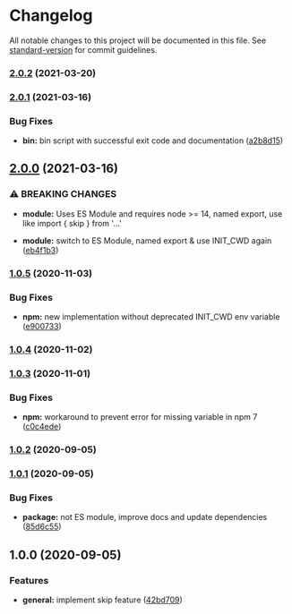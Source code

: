 # Changelog

All notable changes to this project will be documented in this file. See [standard-version](https://github.com/conventional-changelog/standard-version) for commit guidelines.

### [2.0.2](https://github.com/tobua/skip-local-postinstall/compare/v2.0.1...v2.0.2) (2021-03-20)

### [2.0.1](https://github.com/tobua/skip-local-postinstall/compare/v2.0.0...v2.0.1) (2021-03-16)


### Bug Fixes

* **bin:** bin script with successful exit code and documentation ([a2b8d15](https://github.com/tobua/skip-local-postinstall/commit/a2b8d15a6185afaea6e75d5b6119aa0de8a86540))

## [2.0.0](https://github.com/tobua/skip-local-postinstall/compare/v1.0.5...v2.0.0) (2021-03-16)


### ⚠ BREAKING CHANGES

* **module:** Uses ES Module and requires node >= 14, named export, use like import { skip } from '...'

* **module:** switch to ES Module, named export & use INIT_CWD again ([eb4f1b3](https://github.com/tobua/skip-local-postinstall/commit/eb4f1b3daa81dd5cb6fb8a20d05a5a67caf15ceb))

### [1.0.5](https://github.com/tobua/skip-local-postinstall/compare/v1.0.4...v1.0.5) (2020-11-03)


### Bug Fixes

* **npm:** new implementation without deprecated INIT_CWD env variable ([e900733](https://github.com/tobua/skip-local-postinstall/commit/e90073392da0afdf806d21dec5d1fc2d2fd9550a))

### [1.0.4](https://github.com/tobua/skip-local-postinstall/compare/v1.0.3...v1.0.4) (2020-11-02)

### [1.0.3](https://github.com/tobua/skip-local-postinstall/compare/v1.0.2...v1.0.3) (2020-11-01)


### Bug Fixes

* **npm:** workaround to prevent error for missing variable in npm 7 ([c0c4ede](https://github.com/tobua/skip-local-postinstall/commit/c0c4edee76fd6fbf066c8086b620046f0f43bb26))

### [1.0.2](https://github.com/tobua/skip-local-postinstall/compare/v1.0.1...v1.0.2) (2020-09-05)

### [1.0.1](https://github.com/tobua/skip-local-postinstall/compare/v1.0.0...v1.0.1) (2020-09-05)


### Bug Fixes

* **package:** not ES module, improve docs and update dependencies ([85d6c55](https://github.com/tobua/skip-local-postinstall/commit/85d6c552764855e7e890a57c1839a55785df7426))

## 1.0.0 (2020-09-05)


### Features

* **general:** implement skip feature ([42bd709](https://github.com/tobua/skip-local-postinstall/commit/42bd709fa87ab9650ad1c94a6f45d82b0eebb258))
